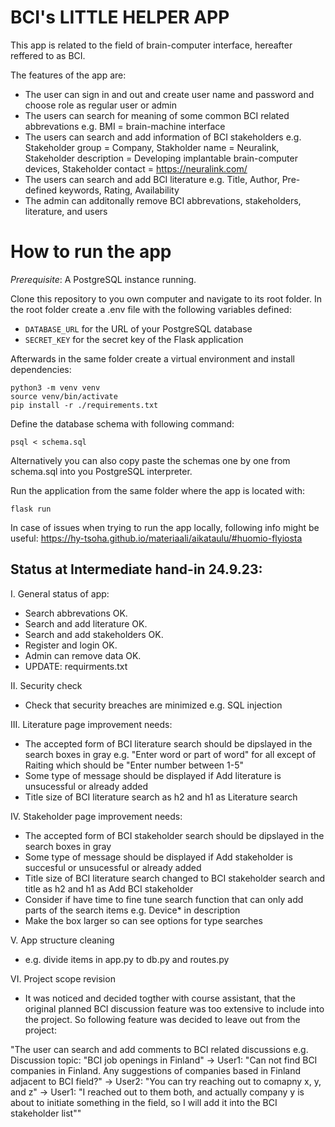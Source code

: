 # BCI's LITTLE HELPER APP

This app is related to the field of brain-computer interface, hereafter reffered to as BCI. 

The features of the app are:

- The user can sign in and out and create user name and password and choose role as regular user or admin
- The users can search for meaning of some common BCI related abbrevations e.g. BMI = brain-machine interface
- The users can search and add information of BCI stakeholders e.g. Stakeholder group = Company, Stakholder name = Neuralink, Stakeholder description = Developing implantable brain-computer devices, Stakeholder contact = https://neuralink.com/
- The users can search and add BCI literature e.g. Title, Author, Pre-defined keywords, Rating, Availability
- The admin can additonally remove BCI abbrevations, stakeholders, literature, and users

# How to run the app
*Prerequisite*: A PostgreSQL instance running.

Clone this repository to you own computer and navigate to its root folder. In the root folder create a .env file with the following variables defined:
* `DATABASE_URL` for the URL of your PostgreSQL database
* `SECRET_KEY` for the secret key of the Flask application

Afterwards in the same folder create a virtual environment and install dependencies:
```
python3 -m venv venv
source venv/bin/activate
pip install -r ./requirements.txt
```

Define the database schema with following command:
```
psql < schema.sql
```
Alternatively you can also copy paste the schemas one by one from schema.sql into you PostgreSQL interpreter.

Run the application from the same folder where the app is located with:
```
flask run
```
In case of issues when trying to run the app locally, following info might be useful: https://hy-tsoha.github.io/materiaali/aikataulu/#huomio-flyiosta

## Status at Intermediate hand-in 24.9.23:

I. General status of app:
- Search abbrevations OK.
- Search and add literature OK.
- Search and add stakeholders OK.
- Register and login OK.
- Admin can remove data OK.
- UPDATE: requirments.txt

II. Security check
- Check that security breaches are minimized e.g. SQL injection

III. Literature page improvement needs:
- The accepted form of BCI literature search should be dipslayed in the search boxes in gray e.g. "Enter word or part of word" for all except of Raiting which should be "Enter number between 1-5"
- Some type of message should be displayed if Add literature is unsucessful or already added
- Title size of BCI literature search as h2 and h1 as Literature search

IV. Stakeholder  page improvement needs:
- The accepted form of BCI stakeholder search should be dipslayed in the search boxes in gray
- Some type of message should be displayed if Add stakeholder is succesful or unsucessful or already added
- Title size of BCI literature search changed to BCI stakeholder search and title as h2 and h1 as Add BCI stakeholder 
- Consider if have time to fine tune search function that can only add parts of the search items e.g. Device* in description
- Make the box larger so can see options for type searches

V. App structure cleaning
- e.g. divide items in app.py to db.py and routes.py

VI. Project scope revision
- It was noticed and decided togther with course assistant, that the original planned BCI discussion feature was too extensive to include into the project. So following feature was decided to leave out from the project:

"The user can search and add comments to BCI related discussions e.g. Discussion topic: "BCI job openings in Finland" -> User1: "Can not find BCI companies in Finland. Any suggestions of companies based in Finland adjacent to BCI field?" -> User2: "You can try reaching out to comapny x, y, and z" -> User1: "I reached out to them both, and actually company y is about to initiate something in the field, so I will add it into the BCI stakeholder list""
